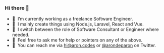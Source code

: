 ### Hi there 👋

- 🔭&nbsp;&nbsp;I’m currently working as a freelance Software Engineer.
- 🔨&nbsp;&nbsp;I mainly create things using Node.js, Laravel, React and Vue.
- 🧠&nbsp;&nbsp;I switch between the role of Software Consultant or Engineer where needed.
- 💬&nbsp;&nbsp;Feel free to ask me for help or pointers on any of the above.
- 📩&nbsp;&nbsp;You can reach me via hi@aron.codes or [@arondeparon](https://twitter.com/arondeparon) on Twitter.
